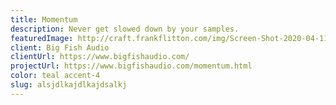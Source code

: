```yaml
---
title: Momentum
description: Never get slowed down by your samples.
featuredImage: http://craft.frankflitton.com/img/Screen-Shot-2020-04-11-at-6.09.12-PM.jpg
client: Big Fish Audio
clientUrl: https://www.bigfishaudio.com/
projectUrl: https://www.bigfishaudio.com/momentum.html
color: teal accent-4
slug: alsjdlkajdlkajdsalkj
---
```

